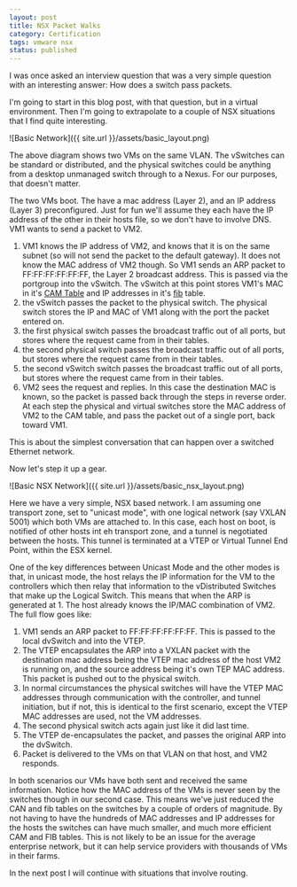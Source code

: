 ```yaml
---
layout: post
title: NSX Packet Walks
category: Certification
tags: vmware nsx
status: published
---
```


I was once asked an interview question that was a very simple question with an interesting answer: How does a switch pass packets.

I'm going to start in this blog post, with that question, but in a virtual environment. Then I'm going to extrapolate to a couple of NSX situations that I find quite interesting.

![Basic Network]({{ site.url }}/assets/basic_layout.png)

The above diagram shows two VMs on the same VLAN. The vSwitches can be standard or distributed, and the physical switches could be anything from a desktop unmanaged switch through to a Nexus. For our purposes, that doesn't matter.

The two VMs boot. The have a mac address (Layer 2), and an IP address (Layer 3) preconfigured. Just for fun we'll assume they each have the IP address of the other in their hosts file, so we don't have to involve DNS. VM1 wants to send a packet to VM2.

1. VM1 knows the IP address of VM2, and knows that it is on the same subnet (so will not send the packet to the default gateway). It does not know the MAC address of VM2 though. So VM1 sends an ARP packet to FF:FF:FF:FF:FF:FF, the Layer 2 broadcast address. This is passed via the portgroup into the vSwitch. The vSwitch at this point stores VM1's MAC in it's [CAM Table](http://en.wikipedia.org/wiki/CAM_Table) and IP addresses in it's [fib](http://en.wikipedia.org/wiki/Forwarding_information_base) table. 
2. the vSwitch passes the packet to the physical switch. The physical switch stores the IP and MAC of VM1 along with the port the packet entered on.
3. the first physical switch passes the broadcast traffic out of all ports, but stores where the request came from in their tables.
4. the second physical switch passes the broadcast traffic out of all ports, but stores where the request came from in their tables.
5. the second vSwitch switch passes the broadcast traffic out of all ports, but stores where the request came from in their tables.
6. VM2 sees the request and replies. In this case the destination MAC is known, so the packet is passed back through the steps in reverse order. At each step the physical and virtual switches store the MAC address of VM2 to the CAM table, and pass the packet out of a single port, back toward VM1.

This is about the simplest conversation that can happen over a switched Ethernet network.

Now let's step it up a gear.

![Basic NSX Network]({{ site.url }}/assets/basic_nsx_layout.png)

Here we have a very simple, NSX based network. I am assuming one transport zone, set to "unicast mode", with one logical network (say VXLAN 5001) which both VMs are attached to. In this case, each host on boot, is notified of other hosts int eh transport zone, and a tunnel is negotiated between the hosts. This tunnel is terminated at a VTEP or Virtual Tunnel End Point, within the ESX kernel.

One of the key differences between Unicast Mode and the other modes is that, in unicast mode, the host relays the IP information for the VM to the controllers which then relay that information to the vDistributed Switches that make up the Logical Switch. This means that when the ARP is generated at 1. The host already knows the IP/MAC combination of VM2. The full flow goes like:

1. VM1 sends an ARP packet to FF:FF:FF:FF:FF:FF. This is passed to the local dvSwitch and into the VTEP.
2. The VTEP encapsulates the ARP into a VXLAN packet with the destination mac address being the VTEP mac address of the host VM2 is running on, and the source address being it's own TEP MAC address. This packet is pushed out to the physical switch.
3. In normal circumstances the physical switches will have the VTEP MAC addresses through communication with the controller, and tunnel initiation, but if not, this is identical to the first scenario, except the VTEP MAC addresses are used, not the VM addresses.
4. The second physical switch acts again just like it did last time.
5. The VTEP de-encapsulates the packet, and passes the original ARP into the dvSwitch.
6. Packet is delivered to the VMs on that VLAN on that host, and VM2 responds.

In both scenarios our VMs have both sent and received the same information. Notice how the MAC address of the VMs is never seen by the switches though in our second case. This means we've just reduced the CAN and fib tables on the switches by a couple of orders of magnitude. By not having to have the hundreds of MAC addresses and IP addresses for the hosts the switches can have much smaller, and much more efficient CAM and FIB tables. This is not likely to be an issue for the average enterprise network, but it can help service providers with thousands of VMs in their farms.

In the next post I will continue with situations that involve routing.
